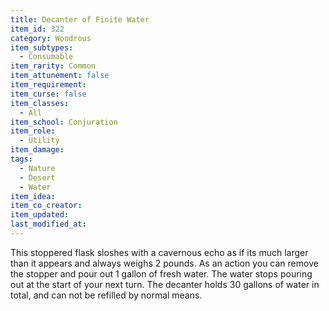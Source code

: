 ```yaml
---
title: Decanter of Finite Water
item_id: 322
category: Wondrous
item_subtypes: 
  - Consumable
item_rarity: Common
item_attunement: false
item_requirement: 
item_curse: false
item_classes: 
  - All
item_school: Conjuration
item_role: 
  - Utility
item_damage: 
tags:
  - Nature
  - Desert
  - Water
item_idea: 
item_co_creator: 
item_updated: 
last_modified_at: 
---
```


This stoppered flask sloshes with a cavernous echo as if its much larger than it appears and always weighs 2 pounds. As an action you can remove the stopper and pour out 1 gallon of fresh water. The water stops pouring out at the start of your next turn. The decanter holds 30 gallons of water in total, and can not be refilled by normal means.
